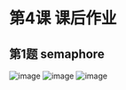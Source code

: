 # 第4课 课后作业

## 第1题 semaphore

![image](https://github.com/yehanlong/zkshanghai-workshop/assets/31584373/1d3960b7-c8e8-4636-95ee-d0bff79cb811)
![image](https://github.com/yehanlong/zkshanghai-workshop/assets/31584373/83c435ae-3437-4ce1-9ad9-7802995b57b9)
![image](https://github.com/yehanlong/zkshanghai-workshop/assets/31584373/84d107e6-1331-4364-89a8-a690065d34a8)
